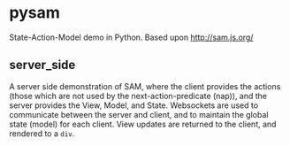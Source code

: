 # pysam
State-Action-Model demo in Python. Based upon http://sam.js.org/

## server_side
A server side demonstration of SAM, where the client provides the actions (those which are not used by the next-action-predicate (nap)), and the server provides the View, Model, and State.
Websockets are used to communicate between the server and client, and to maintain the global state (model) for each client. View updates are returned to the client, and rendered to a `div`.